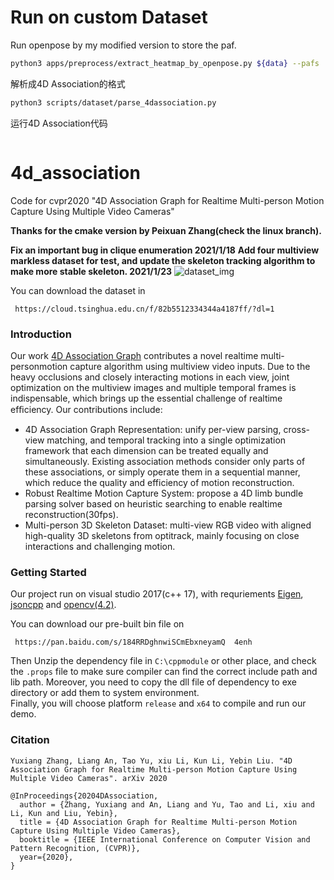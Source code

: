 # Run on custom Dataset

Run openpose by my modified version to store the paf.
```bash
python3 apps/preprocess/extract_heatmap_by_openpose.py ${data} --pafs
```

解析成4D Association的格式
```bash
python3 scripts/dataset/parse_4dassociation.py 
```

运行4D Association代码

```bash

```

# 4d_association
Code for cvpr2020 "4D Association Graph for Realtime Multi-person Motion Capture Using Multiple Video Cameras"

**Thanks for the cmake version by Peixuan Zhang(check the linux branch).**

**Fix an important bug in clique enumeration 2021/1/18**
**Add four multiview markless dataset for test, and update the skeleton tracking algorithm to make more stable skeleton. 2021/1/23**
![dataset_img](https://github.com/zhangyux15/4d_association/blob/windows/markerless_data.png)

You can download the dataset in 
```
 https://cloud.tsinghua.edu.cn/f/82b5512334344a4187ff/?dl=1
```

### Introduction
Our work [4D Association Graph](http://www.liuyebin.com/4dassociation) contributes a novel realtime multi-personmotion capture algorithm using multiview video inputs. Due to the heavy occlusions and closely interacting motions in each view, joint optimization on the multiview images and multiple temporal frames is indispensable, which brings up the essential challenge of realtime efﬁciency. Our contributions include:
+ 4D Association Graph Representation: unify per-view parsing, cross-view matching, and temporal tracking into a single optimization framework that each dimension can be treated equally and simultaneously. Existing association methods consider only parts of these associations, or simply operate them in a sequential manner, which reduce the quality and efficiency of motion reconstruction. 
+ Robust Realtime Motion Capture System: propose a 4D limb bundle parsing solver based on heuristic searching to enable realtime reconstruction(30fps).
+ Multi-person 3D Skeleton Dataset: multi-view RGB video with aligned high-quality 3D skeletons from optitrack, mainly focusing on close interactions and challenging motion.

### Getting Started

Our project run on visual studio 2017(c++ 17), with requriements [Eigen](http://eigen.tuxfamily.org/index.php?title=Main_Page), [jsoncpp](https://github.com/open-source-parsers/jsoncpp) and [opencv(4.2)](https://opencv.org/). 

You can download our pre-built bin file on

```
 https://pan.baidu.com/s/184RRDghnwiSCmEbxneyamQ  4enh
```

 Then Unzip the dependency file in `C:\cppmodule` or other place, and check the `.props` file to make sure compiler can find the correct include path and lib path. Moreover, you need to copy the dll file of dependency to exe directory or add them to system environment.  
 Finally, you will choose platform `release` and `x64` to compile and run our demo.

### Citation

```
Yuxiang Zhang, Liang An, Tao Yu, xiu Li, Kun Li, Yebin Liu. "4D Association Graph for Realtime Multi-person Motion Capture Using Multiple Video Cameras". arXiv 2020

@InProceedings{20204DAssociation,
  author = {Zhang, Yuxiang and An, Liang and Yu, Tao and Li, xiu and Li, Kun and Liu, Yebin},
  title = {4D Association Graph for Realtime Multi-person Motion Capture Using Multiple Video Cameras},
  booktitle = {IEEE International Conference on Computer Vision and Pattern Recognition, (CVPR)},
  year={2020},
}
```

